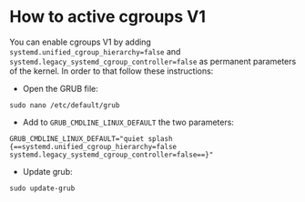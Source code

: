 # How to active cgroups V1
You can enable cgroups V1 by adding `systemd.unified_cgroup_hierarchy=false` and `systemd.legacy_systemd_cgroup_controller=false` as permanent parameters of the kernel. In order to that follow these instructions:

 - Open the GRUB file:
```
sudo nano /etc/default/grub
```

 - Add to `GRUB_CMDLINE_LINUX_DEFAULT` the two parameters:

```
GRUB_CMDLINE_LINUX_DEFAULT="quiet splash {==systemd.unified_cgroup_hierarchy=false systemd.legacy_systemd_cgroup_controller=false==}"

```

 - Update grub:
```
sudo update-grub
```

